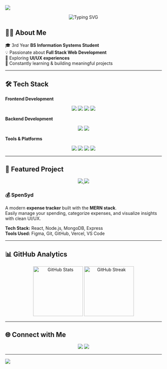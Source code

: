 <!-- Header Banner -->
<img src="https://capsule-render.vercel.app/api?type=waving&color=0:06b6d4,100:9333ea&height=200&section=header&text=Hello%20World!%20I'm%20Syddev%20🌐&fontSize=35&fontColor=ffffff&animation=fadeIn" />

<p align="center">
  <img src="https://readme-typing-svg.demolab.com?font=Fira+Code&size=24&pause=1000&color=00C2CB&width=435&lines=Full-Stack+Web+Developer+%F0%9F%92%B8;Lifelong+Learner+%F0%9F%93%9A" alt="Typing SVG" />
</p>

## 👨‍💻 About Me  
🎓 3rd Year **BS Information Systems Student**  
💡 Passionate about **Full Stack Web Development**  
🎨 Exploring **UI/UX experiences**  
🚀 Constantly learning & building meaningful projects  

---

## 🛠️ Tech Stack  
 

**Frontend Development**  
<p align="center">
  <img src="https://img.shields.io/badge/HTML5-E34F26?style=for-the-badge&logo=html5&logoColor=white" />
  <img src="https://img.shields.io/badge/CSS3-1572B6?style=for-the-badge&logo=css3&logoColor=white" />
  <img src="https://img.shields.io/badge/JavaScript-F7E018?style=for-the-badge&logo=javascript&logoColor=000" />
  <img src="https://img.shields.io/badge/React-61DAFB?style=for-the-badge&logo=react&logoColor=000" />
</p>

**Backend Development**  
<p align="center">
  <img src="https://img.shields.io/badge/Node.js-339933?style=for-the-badge&logo=nodedotjs&logoColor=white" />
  <img src="https://img.shields.io/badge/MongoDB-4EA94B?style=for-the-badge&logo=mongodb&logoColor=white" />
</p>

**Tools & Platforms**  
<p align="center">
  <img src="https://img.shields.io/badge/Figma-F24E1E?style=for-the-badge&logo=figma&logoColor=white" />
  <img src="https://img.shields.io/badge/VS%20Code-007ACC?style=for-the-badge&logo=visual-studio-code&logoColor=white" />
  <img src="https://img.shields.io/badge/Git-F05032?style=for-the-badge&logo=git&logoColor=white" />
  <img src="https://img.shields.io/badge/GitHub-100000?style=for-the-badge&logo=github&logoColor=white" />
</p>



---

## 📌 Featured Project


<p align="center">
  <a href="https://spensyd.vercel.app">
    <img src="https://img.shields.io/badge/Live%20Demo-Visit%20Now-brightgreen?style=for-the-badge&logo=vercel" />
  </a>
  <a href="https://github.com/Syddevv/SpenSyd">
    <img src="https://img.shields.io/badge/Source%20Code-GitHub-blue?style=for-the-badge&logo=github" />
  </a>
</p>

### 💰 SpenSyd
A modern **expense tracker** built with the **MERN stack**.  
Easily manage your spending, categorize expenses, and visualize insights with clean UI/UX.

**Tech Stack:** React, Node.js, MongoDB, Express  
**Tools Used:** Figma, Git, GitHub, Vercel, VS Code  


---

## 📊 GitHub Analytics  

<p align="center">
  <img src="https://github-readme-stats.vercel.app/api?username=Syddevv&show_icons=true&theme=radical" alt="GitHub Stats" height="160"/>
  <img src="https://github-readme-streak-stats.herokuapp.com?user=Syddevv&theme=radical" alt="GitHub Streak" height="160"/>
</p>

---

## 🌐 Connect with Me  

<p align="center">
  <a href="mailto:sydneysantos176@gmail.com"><img src="https://img.shields.io/badge/Email-D14836?style=for-the-badge&logo=gmail&logoColor=white"/></a>
  <a href="https://www.linkedin.com/in/sydney-santos-471a0b301/"><img src="https://img.shields.io/badge/LinkedIn-0077B5?style=for-the-badge&logo=linkedin&logoColor=white"/></a>
</p>

---

<!-- Footer -->
<img src="https://capsule-render.vercel.app/api?type=waving&color=0:9333ea,100:06b6d4&height=120&section=footer" />
